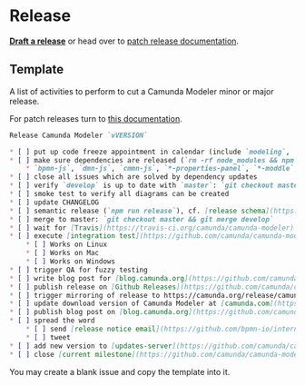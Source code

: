# Release

__[Draft a release](https://github.com/camunda/camunda-modeler/issues/new?title=Release%20Camunda%20Modeler%20vVERSION&body=%0ARelease+Camunda+Modeler+%60vVERSION%60%0D%0A%0D%0A%2A+%5B+%5D+put+up+code+freeze+appointment+in+calendar+%28include+%60modeling%60%2C+%60qa%60%2C+%60sre%60%2C+and+%60Team-Support%60%29%0D%0A%2A+%5B+%5D+make+sure+dependencies+are+released+%28%60rm+-rf+node_modules+%26%26+npm+i+%26%26+npm+run+all%60+works%29%0D%0A++++%2A+%60bpmn-js%60%2C+%60dmn-js%60%2C+%60cmmn-js%60%2C+%60%2A-properties-panel%60%2C+%60%2A-moddle%60%2C+...%0D%0A%2A+%5B+%5D+close+all+issues+which+are+solved+by+dependency+updates%0D%0A%2A+%5B+%5D+verify+%60develop%60+is+up+to+date+with+%60master%60%3A+%60git+checkout+master+%26%26+git+pull+%26%26+git+checkout+develop+%26%26+git+merge+master%60%0D%0A%2A+%5B+%5D+smoke+test+to+verify+all+diagrams+can+be+created%0D%0A%2A+%5B+%5D+update+CHANGELOG%0D%0A%2A+%5B+%5D+semantic+release+%28%60npm+run+release%60%29%2C+cf.+%5Brelease+schema%5D%28https%3A%2F%2Fgithub.com%2Fbpmn-io%2Finternal-docs%2Ftree%2Fmaster%2Frelease-schema%29%0D%0A%2A+%5B+%5D+merge+to+master%3A+%60git+checkout+master+%26%26+git+merge+develop%60%0D%0A%2A+%5B+%5D+wait+for+%5BTravis%5D%28https%3A%2F%2Ftravis-ci.org%2Fcamunda%2Fcamunda-modeler%29+to+build+the+release%0D%0A%2A+%5B+%5D+execute+%5Bintegration+test%5D%28https%3A%2F%2Fgithub.com%2Fcamunda%2Fcamunda-modeler%2Fblob%2Fmaster%2Fdocs%2F.project%2FINTEGRATION_TEST.md%29+on+%5Breleased+artifacts%5D%28https%3A%2F%2Fgithub.com%2Fcamunda%2Fcamunda-modeler%2Freleases%29%0D%0A++++%2A+%5B+%5D+Works+on+Linux%0D%0A++++%2A+%5B+%5D+Works+on+Mac%0D%0A++++%2A+%5B+%5D+Works+on+Windows%0D%0A%2A+%5B+%5D+trigger+QA+for+fuzzy+testing%0D%0A%2A+%5B+%5D+write+blog+post+for+%5Bblog.camunda.org%5D%28https%3A%2F%2Fgithub.com%2Fcamunda%2Fblog.camunda.org%29%2C+__do+not+publish+until+released+version+is+available+for+download+on+%5Bcamunda.org%5D%28https%3A%2F%2Fcamunda.org%2Frelease%2Fcamunda-modeler%2F%29__%0D%0A%2A+%5B+%5D+publish+release+on+%5BGithub+Releases%5D%28https%3A%2F%2Fgithub.com%2Fcamunda%2Fcamunda-modeler%2Freleases%29%0D%0A%2A+%5B+%5D+trigger+mirroring+of+release+to+https%3A%2F%2Fcamunda.org%2Frelease%2Fcamunda-modeler%2F+via+%5BJenkins%5D%28https%3A%2F%2Fci.cambpm.camunda.cloud%2Fjob%2Fsideprojects%2Fjob%2Fcamunda-modeler-desktop-RELEASE%2Fbuild%3Fdelay%3D0sec%29%0D%0A%2A+%5B+%5D+update+download+version+of+Camunda+Modeler+at+%5Bcamunda.com%5D%28https%3A%2F%2Fgithub.com%2Fcamunda%2Fcamunda.com-new%2Fblob%2Flive%2Fdata%2Freleases.json%29%0D%0A%2A+%5B+%5D+publish+blog+post+on+%5Bblog.camunda.org%5D%28https%3A%2F%2Fgithub.com%2Fcamunda%2Fblog.camunda.org%29%0D%0A%2A+%5B+%5D+spread+the+word%0D%0A++++%2A+%5B+%5D+send+%5Brelease+notice+email%5D%28https%3A%2F%2Fgithub.com%2Fbpmn-io%2Finternal-docs%2Fblob%2Fmaster%2Fcamunda-modeler%2FREADME.md%23release-notice-email%29%0D%0A++++%2A+%5B+%5D+tweet%0D%0A%2A+%5B+%5D+add+new+version+to+%5Bupdates-server%5D%28https%3A%2F%2Fgithub.com%2Fcamunda%2Fcamunda-modeler-update-server%29+releases+JSON+file.+Merge+this+file+to+master%2Flive+branches.%0D%0A%2A+%5B+%5D+close+%5Bcurrent+milestone%5D%28https%3A%2F%2Fgithub.com%2Fcamunda%2Fcamunda-modeler%2Fmilestones%29&labels=release)__ or head over to [patch release documentation](./PATCH_RELEASE.md).


## Template

A list of activities to perform to cut a Camunda Modeler minor or major release.

For patch releases turn to [this documentation](./PATCH_RELEASE.md).

```markdown
Release Camunda Modeler `vVERSION`

* [ ] put up code freeze appointment in calendar (include `modeling`, `qa`, `sre`, and `Team-Support`)
* [ ] make sure dependencies are released (`rm -rf node_modules && npm i && npm run all` works)
    * `bpmn-js`, `dmn-js`, `cmmn-js`, `*-properties-panel`, `*-moddle`, ...
* [ ] close all issues which are solved by dependency updates
* [ ] verify `develop` is up to date with `master`: `git checkout master && git pull && git checkout develop && git merge master`
* [ ] smoke test to verify all diagrams can be created
* [ ] update CHANGELOG
* [ ] semantic release (`npm run release`), cf. [release schema](https://github.com/bpmn-io/internal-docs/tree/master/release-schema)
* [ ] merge to master: `git checkout master && git merge develop`
* [ ] wait for [Travis](https://travis-ci.org/camunda/camunda-modeler) to build the release
* [ ] execute [integration test](https://github.com/camunda/camunda-modeler/blob/master/docs/.project/INTEGRATION_TEST.md) on [released artifacts](https://github.com/camunda/camunda-modeler/releases)
    * [ ] Works on Linux
    * [ ] Works on Mac
    * [ ] Works on Windows
* [ ] trigger QA for fuzzy testing
* [ ] write blog post for [blog.camunda.org](https://github.com/camunda/blog.camunda.org), __do not publish until released version is available for download on [camunda.org](https://camunda.org/release/camunda-modeler/)__
* [ ] publish release on [Github Releases](https://github.com/camunda/camunda-modeler/releases)
* [ ] trigger mirroring of release to https://camunda.org/release/camunda-modeler/ via [Jenkins](https://ci.cambpm.camunda.cloud/job/sideprojects/job/camunda-modeler-desktop-RELEASE/build?delay=0sec)
* [ ] update download version of Camunda Modeler at [camunda.com](https://github.com/camunda/camunda.com-new/blob/live/data/releases.json)
* [ ] publish blog post on [blog.camunda.org](https://github.com/camunda/blog.camunda.org)
* [ ] spread the word
    * [ ] send [release notice email](https://github.com/bpmn-io/internal-docs/blob/master/camunda-modeler/README.md#release-notice-email)
    * [ ] tweet
* [ ] add new version to [updates-server](https://github.com/camunda/camunda-modeler-update-server) releases JSON file. Merge this file to master/live branches.
* [ ] close [current milestone](https://github.com/camunda/camunda-modeler/milestones)
```

You may create a blank issue and copy the template into it.
